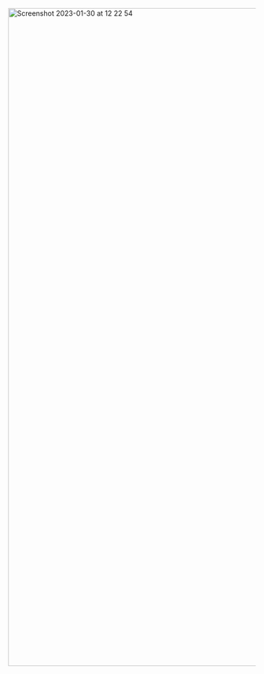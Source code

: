 
<img width="1337" alt="Screenshot 2023-01-30 at 12 22 54" src="https://user-images.githubusercontent.com/104351258/215479131-8185a997-75b2-42b1-a5f4-584277896dc7.png">
